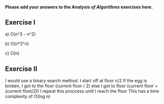 #### Please add your answers to the ***Analysis of  Algorithms*** exercises here.

## Exercise I

a)
O(n^3 - n^2)

b)
O(n*2^n)

c)
O(n)

## Exercise II

I would use a binary search method.
I start off at floor n/2
If the egg is broken, I got to the floor (current floor / 2)
else I got to floor (current floor + (current floot/2))
I repeat this proccess until I reach the floor
This has a time complexity of O(log n)
